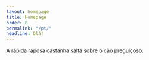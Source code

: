 ```yaml
---
layout: homepage
title: Homepage
order: 0
permalink: "/pt/"
headline: Olá!
---
```


A rápida raposa castanha salta sobre o cão preguiçoso.
